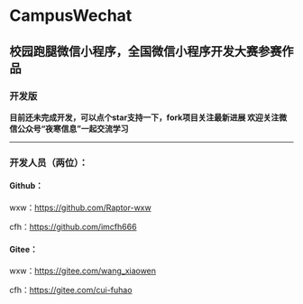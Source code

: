 # CampusWechat
**校园跑腿微信小程序，全国微信小程序开发大赛参赛作品**
------
### 开发版
 **目前还未完成开发，可以点个star支持一下，fork项目关注最新进展
欢迎关注微信公众号“夜寒信息”一起交流学习** 

------
### 开发人员（两位）：
#### Github：
wxw：https://github.com/Raptor-wxw

cfh：https://github.com/imcfh666

#### Gitee：
wxw：https://gitee.com/wang_xiaowen

cfh：https://gitee.com/cui-fuhao
